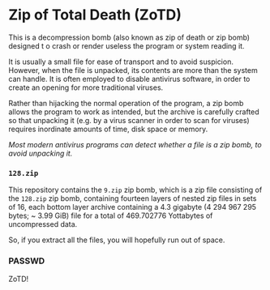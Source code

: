 # Zip of Total Death (ZoTD)
This is a decompression bomb (also known as zip of death or zip bomb) designed t
o crash or render useless the program or system reading it.

It is usually a small file for ease of transport and to avoid suspicion.
However, when the file is unpacked, its contents are more than the system can
handle. It is often employed to disable antivirus software, in order to create
an opening for more traditional viruses.

Rather than hijacking the normal operation of the program, a zip bomb allows the
program to work as intended, but the archive is carefully crafted so that
unpacking it (e.g. by a virus scanner in order to scan for viruses) requires
inordinate amounts of time, disk space or memory.

*Most modern antivirus programs can detect whether a file is a zip bomb, to
avoid unpacking it.*

### `128.zip`
This repository contains the `9.zip` zip bomb, which is a zip file consisting
of the `128.zip` zip bomb, containing fourteen layers of nested zip files
in sets of 16, each bottom layer archive containing a 4.3 gigabyte
(4 294 967 295 bytes; ~ 3.99 GiB) file for a total of 469.702776 Yottabytes of uncompressed data.

So, if you extract all the files, you will hopefully run out of space.

### PASSWD
ZoTD!
